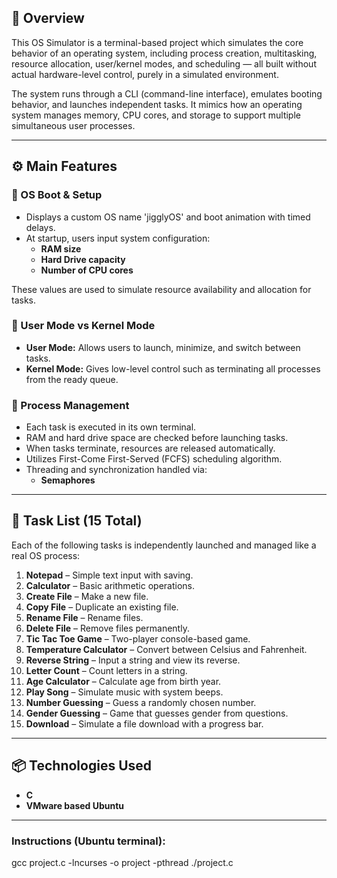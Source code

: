## 📘 Overview
This OS Simulator is a terminal-based project which simulates the core behavior of an operating system, including process creation, multitasking, resource allocation, user/kernel modes, and scheduling — all built without actual hardware-level control, purely in a simulated environment.

The system runs through a CLI (command-line interface), emulates booting behavior, and launches independent tasks. It mimics how an operating system manages memory, CPU cores, and storage to support multiple simultaneous user processes.

---

## ⚙️ Main Features

### 🔧 OS Boot & Setup
- Displays a custom OS name 'jigglyOS' and boot animation with timed delays.
- At startup, users input system configuration:
  - **RAM size**
  - **Hard Drive capacity**
  - **Number of CPU cores**

These values are used to simulate resource availability and allocation for tasks.

### 👤 User Mode vs Kernel Mode
- **User Mode:** Allows users to launch, minimize, and switch between tasks.
- **Kernel Mode:** Gives low-level control such as terminating all processes from the ready queue.

### 🧵 Process Management
- Each task is executed in its own terminal.
- RAM and hard drive space are checked before launching tasks.
- When tasks terminate, resources are released automatically.
- Utilizes First-Come First-Served (FCFS) scheduling algorithm.
- Threading and synchronization handled via:
  - **Semaphores**

---

## 📂 Task List (15 Total)

Each of the following tasks is independently launched and managed like a real OS process:
1. **Notepad** – Simple text input with saving.
2. **Calculator** – Basic arithmetic operations.
3. **Create File** – Make a new file.
4. **Copy File** – Duplicate an existing file.
5. **Rename File** – Rename files.
6. **Delete File** – Remove files permanently.
7. **Tic Tac Toe Game** – Two-player console-based game.
8. **Temperature Calculator** – Convert between Celsius and Fahrenheit.
9. **Reverse String** – Input a string and view its reverse.
10. **Letter Count** – Count letters in a string.
11. **Age Calculator** – Calculate age from birth year.
12. **Play Song** – Simulate music with system beeps.
13. **Number Guessing** – Guess a randomly chosen number.
14. **Gender Guessing** – Game that guesses gender from questions.
15. **Download** – Simulate a file download with a progress bar.

---

## 📦 Technologies Used
- **C**
- **VMware based Ubuntu**

---

### Instructions (Ubuntu terminal):
gcc project.c -lncurses -o project -pthread
./project.c
